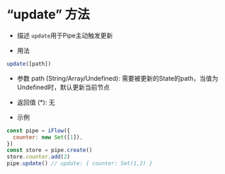 # “update” 方法

* 描述
`update`用于Pipe主动触发更新

* 用法
```javascript
update([path])
```

* 参数
path (String/Array/Undefined): 需要被更新的State的path，当值为Undefined时，默认更新当前节点

* 返回值
(*): 无

* 示例
```javascript
const pipe = iFlow({
  counter: new Set([1]),
})
const store = pipe.create()
store.counter.add(2)
pipe.update() // update: { counter: Set(1,2) }
```

